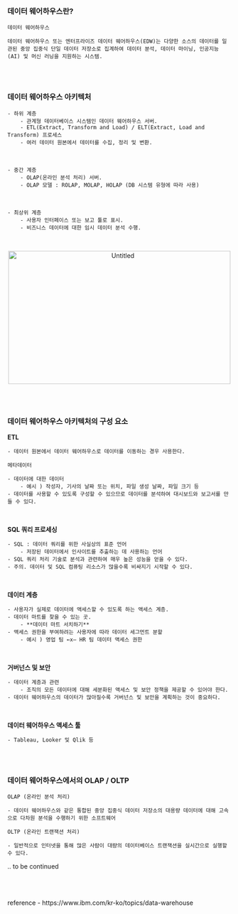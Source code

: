### 데이터 웨어하우스란?
    
    데이터 웨어하우스
    
    데이터 웨어하우스 또는 엔터프라이즈 데이터 웨어하우스(EDW)는 다양한 소스의 데이터를 일관된 중앙 집중식 단일 데이터 저장소로 집계하여 데이터 분석, 데이터 마이닝, 인공지능(AI) 및 머신 러닝을 지원하는 시스템.

<br>
<br>
    
### 데이터 웨어하우스 아키텍처
    - 하위 계층
        - 관계형 데이터베이스 시스템인 데이터 웨어하우스 서버.
        - ETL(Extract, Transform and Load) / ELT(Extract, Load and Transform) 프로세스
        - 여러 데이터 원본에서 데이터를 수집, 정리 및 변환.

<br>

    - 중간 계층
        - OLAP(온라인 분석 처리) 서버.
        - OLAP 모델 : ROLAP, MOLAP, HOLAP (DB 시스템 유형에 따라 사용)

<br>

    - 최상위 계층
        - 사용자 인터페이스 또는 보고 툴로 표시.
        - 비즈니스 데이터에 대한 임시 데이터 분석 수행.
    
<br>

<p align="center"><img width="500" height="300" alt="Untitled" src="https://github.com/user-attachments/assets/b5de42b3-747c-4d67-a55f-4b026fd6e3ba"></p>

<br>
<br>
    
### 데이터 웨어하우스 아키텍처의 구성 요소
    
**ETL**
    
    - 데이터 원본에서 데이터 웨어하우스로 데이터를 이동하는 경우 사용한다.
    
    메타데이터
    
    - 데이터에 대한 데이터
        - 예시 ) 작성자, 기사의 날짜 또는 위치, 파일 생성 날짜, 파일 크기 등
    - 데이터를 사용할 수 있도록 구성할 수 있으므로 데이터를 분석하여 대시보드와 보고서를 만들 수 있다.

<br>
    
**SQL 쿼리 프로세싱**
    
    - SQL : 데이터 쿼리를 위한 사실상의 표준 언어
        - 저장된 데이터에서 인사이트를 추출하는 데 사용하는 언어
    - SQL 쿼리 처리 기술로 분석과 관련하여 매우 높은 성능을 얻을 수 있다.
    - 주의. 데이터 및 SQL 컴퓨팅 리소스가 많을수록 비싸지기 시작할 수 있다.
    
<br>
    
**데이터 계층**
    
    - 사용자가 실제로 데이터에 액세스할 수 있도록 하는 액세스 계층.
    - 데이터 마트를 찾을 수 있는 곳.
        - **데이터 마트 서치하기**
    - 액세스 권한을 부여하려는 사용자에 따라 데이터 세그먼트 분할
        - 예시 ) 영업 팀 ←x— HR 팀 데이터 액세스 권한
    
<br>

**거버넌스 및 보안**
    
    - 데이터 계층과 관련
        - 조직의 모든 데이터에 대해 세분화된 액세스 및 보안 정책을 제공할 수 있어야 한다.
    - 데이터 웨어하우스의 데이터가 많아질수록 거버넌스 및 보안을 계획하는 것이 중요하다.

<br>

**데이터 웨어하우스 액세스 툴**
    
    - Tableau, Looker 및 Qlik 등

<br>
<br>

### 데이터 웨어하우스에서의 OLAP / OLTP
    
    OLAP (온라인 분석 처리)
    
    - 데이터 웨어하우스와 같은 통합된 중앙 집중식 데이터 저장소의 대용량 데이터에 대해 고속으로 다차원 분석을 수행하기 위한 소프트웨어
    
    OLTP (온라인 트랜잭션 처리)
    
    - 일반적으로 인터넷을 통해 많은 사람이 대량의 데이터베이스 트랜잭션을 실시간으로 실행할 수 있다.

.. to be continued

<br>
<br>
<br>
reference - https://www.ibm.com/kr-ko/topics/data-warehouse